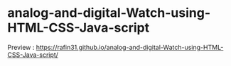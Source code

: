 # analog-and-digital-Watch-using-HTML-CSS-Java-script
Preview :  https://rafin31.github.io/analog-and-digital-Watch-using-HTML-CSS-Java-script/
